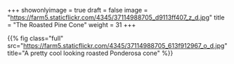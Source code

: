 +++
showonlyimage = true
draft = false
image = "https://farm5.staticflickr.com/4345/37114988705_d9113ff407_z_d.jpg"
title = "The Roasted Pine Cone"
weight = 31
+++

{{% fig class="full" src="https://farm5.staticflickr.com/4345/37114988705_613f912967_o_d.jpg" title="A pretty cool looking roasted Ponderosa cone" %}}

